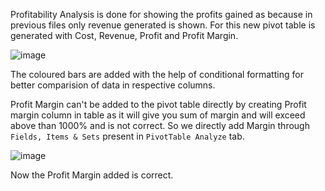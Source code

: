 Profitability Analysis is done for showing the profits gained as because in previous files only revenue generated is shown. For this new pivot table is generated with Cost, Revenue, Profit and Profit Margin. 

![image](https://user-images.githubusercontent.com/18466387/48241479-21513000-e3fd-11e8-8b1c-a70d2965e9f5.png)

The coloured bars are added with the help of conditional formatting for better comparision of data in respective columns.

Profit Margin can't be added to the pivot table directly by creating Profit margin column in table as it will give you sum of margin and will exceed above than 1000% and is not correct. So we directly add Margin through `Fields, Items & Sets` present in `PivotTable Analyze` tab.

![image](https://user-images.githubusercontent.com/18466387/48242031-38911d00-e3ff-11e8-9abf-1952ee9c753c.png)

Now the Profit Margin added is correct.


